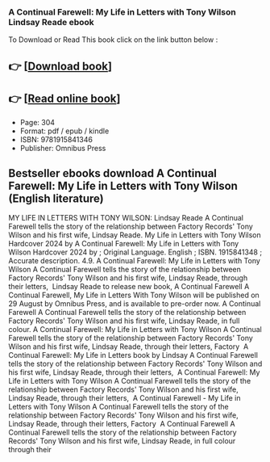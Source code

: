### A Continual Farewell: My Life in Letters with Tony Wilson Lindsay Reade ebook

To Download or Read This book click on the link button below :

## 👉  [**[Download book](http://ebooksharez.info/download.php?group=book&from=github.com&id=720535&lnk=1079 "Download book")**]

## 👉  [**[Read online book](http://ebooksharez.info/download.php?group=book&from=github.com&id=720535&lnk=1079 "Read online book")**]


* Page: 304
* Format: pdf / epub / kindle
* ISBN: 9781915841346
* Publisher: Omnibus Press



## Bestseller ebooks download A Continual Farewell: My Life in Letters with Tony Wilson (English literature) 



 MY LIFE IN LETTERS WITH TONY WILSON: Lindsay Reade A Continual Farewell tells the story of the relationship between Factory Records&#039; Tony Wilson and his first wife, Lindsay Reade.
 My Life in Letters with Tony Wilson Hardcover 2024 by A Continual Farewell: My Life in Letters with Tony Wilson Hardcover 2024 by ; Original Language. English ; ISBN. 1915841348 ; Accurate description. 4.9.
 A Continual Farewell: My Life in Letters with Tony Wilson A Continual Farewell tells the story of the relationship between Factory Records&#039; Tony Wilson and his first wife, Lindsay Reade, through their letters, 
 Lindsay Reade to release new book, A Continual Farewell A Continual Farewell, My Life in Letters With Tony Wilson will be published on 29 August by Omnibus Press, and is available to pre-order now.
 A Continual Farewell A Continual Farewell tells the story of the relationship between Factory Records&#039; Tony Wilson and his first wife, Lindsay Reade, in full colour.
 A Continual Farewell: My Life in Letters with Tony Wilson A Continual Farewell tells the story of the relationship between Factory Records&#039; Tony Wilson and his first wife, Lindsay Reade, through their letters, Factory 
 A Continual Farewell: My Life in Letters book by Lindsay A Continual Farewell tells the story of the relationship between Factory Records&#039; Tony Wilson and his first wife, Lindsay Reade, through their letters, 
 A Continual Farewell: My Life in Letters with Tony Wilson A Continual Farewell tells the story of the relationship between Factory Records&#039; Tony Wilson and his first wife, Lindsay Reade, through their letters, 
 A Continual Farewell - My Life in Letters with Tony Wilson A Continual Farewell tells the story of the relationship between Factory Records&#039; Tony Wilson and his first wife, Lindsay Reade, through their letters, Factory 
 A Continual Farewell A Continual Farewell tells the story of the relationship between Factory Records&#039; Tony Wilson and his first wife, Lindsay Reade, in full colour through their 





